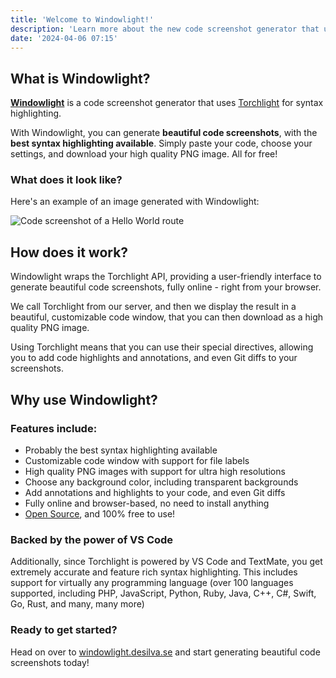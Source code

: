 ```yaml
---
title: 'Welcome to Windowlight!'
description: 'Learn more about the new code screenshot generator that uses Torchlight for syntax highlighting.'
date: '2024-04-06 07:15'
---
```


## What is Windowlight?

**[Windowlight](https://windowlight.desilva.se)** is a code screenshot generator that uses [Torchlight](https://torchlight.dev) for syntax highlighting.

With Windowlight, you can generate **beautiful code screenshots**, with the **best syntax highlighting available**.
Simply paste your code, choose your settings, and download your high quality PNG image. All for free!

### What does it look like?

Here's an example of an image generated with Windowlight:

![Code screenshot of a Hello World route](https://windowlight.desilva.se/og-image.png)


## How does it work?

Windowlight wraps the Torchlight API, providing a user-friendly interface to generate beautiful code screenshots, fully online - right from your browser.

We call Torchlight from our server, and then we display the result in a beautiful, customizable code window, that you can then download as a high quality PNG image.

Using Torchlight means that you can use their special directives, allowing you to add code highlights and annotations, and even Git diffs to your screenshots.


## Why use Windowlight?

### Features include:

- Probably the best syntax highlighting available
- Customizable code window with support for file labels
- High quality PNG images with support for ultra high resolutions
- Choose any background color, including transparent backgrounds
- Add annotations and highlights to your code, and even Git diffs
- Fully online and browser-based, no need to install anything
- [Open Source](https://github.com/caendesilva/Windowlight), and 100% free to use!

### Backed by the power of VS Code

Additionally, since Torchlight is powered by VS Code and TextMate, you get extremely accurate and feature rich syntax highlighting.
This includes support for virtually any programming language (over 100 languages supported, including PHP, JavaScript, Python, Ruby, Java, C++, C#, Swift, Go, Rust, and many, many more)

### Ready to get started?

Head on over to [windowlight.desilva.se](https://windowlight.desilva.se) and start generating beautiful code screenshots today!
